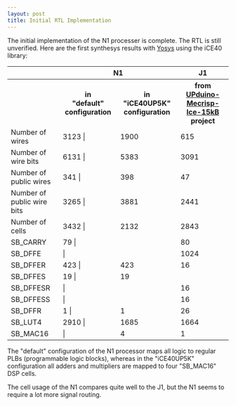 ```yaml
---
layout: post
title: Initial RTL Implementation
---
```


The initial implementation of the N1 processer is complete. The RTL is still unverified. 
Here are the first synthesys results with [Yosys](https://github.com/cliffordwolf/yosys) using the iCE40 library:

<table>
  <tr>
    <th></th>
    <th colspan="2">N1</th>
    <th>J1</th>
  </tr>
  <tr>
    <th></th>    
    <th>in <br> "default" configuration</th>
    <th>in <br> "iCE40UP5K" configuration</th>
    <th>from <br> <a href="https://github.com/igor-m/UPduino-Mecrisp-Ice-15kB">UPduino-Mecrisp-Ice-15kB</a> project</th>
  </tr>
  <tr><td> Number of wires            </td><td> 3123                               |</td><td> 1900 </td><td>   615 </td></tr>
  <tr><td> Number of wire bits        </td><td> 6131                               |</td><td> 5383 </td><td>  3091 </td></tr>
  <tr><td> Number of public wires     </td><td>  341                               |</td><td>  398 </td><td>    47 </td></tr>
  <tr><td> Number of public wire bits </td><td> 3265                               |</td><td> 3881 </td><td>  2441 </td></tr>
  <tr><td> Number of cells            </td><td> 3432                               |</td><td> 2132 </td><td>  2843 </td></tr>
  <tr><td> SB_CARRY                   </td><td>   79                               |</td><td>      </td><td>    80 </td></tr>
  <tr><td> SB_DFFE                    </td><td>                                    |</td><td>      </td><td>  1024 </td></tr>
  <tr><td> SB_DFFER                   </td><td>  423                               |</td><td>  423 </td><td>    16 </td></tr>
  <tr><td> SB_DFFES                   </td><td>   19                               |</td><td>   19 </td><td>       </td></tr>
  <tr><td> SB_DFFESR                  </td><td>                                    |</td><td>      </td><td>    16 </td></tr>
  <tr><td> SB_DFFESS                  </td><td>                                    |</td><td>      </td><td>    16 </td></tr>
  <tr><td> SB_DFFR                    </td><td>    1                               |</td><td>    1 </td><td>    26 </td></tr>
  <tr><td> SB_LUT4                    </td><td> 2910                               |</td><td> 1685 </td><td>  1664 </td></tr>
  <tr><td> SB_MAC16                   </td><td>                                    |</td><td>    4 </td><td>     1 </td></tr>
</table>


The "default" configuration of the N1 processor maps all logic to regular PLBs (programmable logic blocks),
whereas in the "iCE40UP5K" configuration all adders and multipliers are mapped to four "SB_MAC16" DSP cells.

The cell usage of the N1 compares quite well to the J1, but the N1 seems to require a lot more signal routing. 
